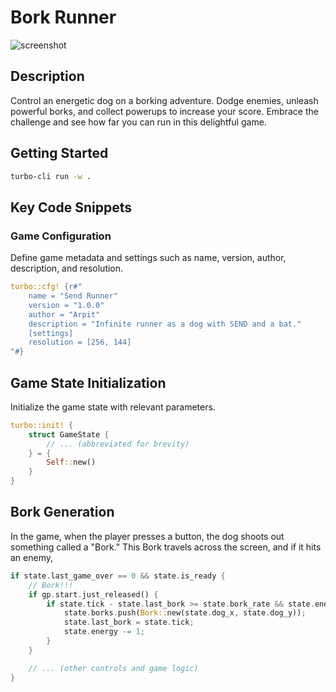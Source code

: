 # Bork Runner

![screenshot](./screenshot.png)

## Description

Control an energetic dog on a borking adventure. Dodge enemies, unleash powerful borks, and collect powerups to increase your score. Embrace the challenge and see how far you can run in this delightful game.

## Getting Started

```sh
turbo-cli run -w .
```

## Key Code Snippets

### Game Configuration

Define game metadata and settings such as name, version, author, description, and resolution.

```rust
turbo::cfg! {r#"
    name = "Send Runner"
    version = "1.0.0"
    author = "Arpit"
    description = "Infinite runner as a dog with SEND and a bat."
    [settings]
    resolution = [256, 144]
"#} 
``` 

## Game State Initialization

Initialize the game state with relevant parameters.
```rust
turbo::init! {
    struct GameState {
        // ... (abbreviated for brevity)
    } = {
        Self::new()
    }
}
```

## Bork Generation

In the game, when the player presses a button, the dog shoots out something called a "Bork." This Bork travels across the screen, and if it hits an enemy,

```rust 
if state.last_game_over == 0 && state.is_ready {
    // Bork!!!
    if gp.start.just_released() {
        if state.tick - state.last_bork >= state.bork_rate && state.energy > 0 {
            state.borks.push(Bork::new(state.dog_x, state.dog_y));
            state.last_bork = state.tick;
            state.energy -= 1;
        }
    }

    // ... (other controls and game logic)
}
```



